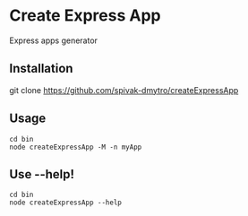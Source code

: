 # Create Express App

Express apps generator

## Installation

git clone https://github.com/spivak-dmytro/createExpressApp

## Usage

```
cd bin
node createExpressApp -M -n myApp
```

## Use --help!
```
cd bin
node createExpressApp --help
```
